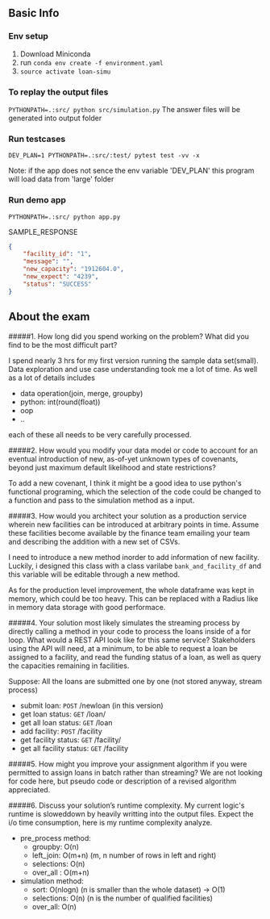 ## Basic Info
### Env setup

1. Download Miniconda
2. run `conda env create -f environment.yaml`
3. `source activate loan-simu`

### To replay the output files
`PYTHONPATH=.:src/ python src/simulation.py`
The answer files will be generated into output folder

### Run testcases

`DEV_PLAN=1 PYTHONPATH=.:src/:test/ pytest test -vv -x`

Note: if the app does not sence the env variable 'DEV_PLAN' 
this program will load data from 'large' folder

### Run demo app
`PYTHONPATH=.:src/ python app.py`

SAMPLE_RESPONSE
```json
{
    "facility_id": "1",
    "message": "",
    "new_capacity": "1912604.0",
    "new_expect": "4239",
    "status": "SUCCESS"
}
```


## About the exam

#####1. How long did you spend working on the problem? What did you find to be the most difficult part?
    
I spend nearly 3 hrs for my first version running the sample data set(small). 
Data exploration and use case understanding took me a lot of time. 
As well as a lot of details includes 
    
  - data operation(join, merge, groupby)
  - python: int(round(float))
  - oop
  - ..
  
each of these all needs to be very carefully processed.

#####2. How would you modify your data model or code to account for an eventual introduction of new, as-of-yet unknown types of covenants, beyond just maximum default likelihood and state restrictions?
    
To add a new covenant, I think it might be a good idea to use python's functional programing,
which the selection of the code could be changed to a function and pass to the simulation method as a input.  

#####3. How would you architect your solution as a production service wherein new facilities can be introduced at arbitrary points in time. Assume these facilities become available by the finance team emailing your team and describing the addition with a new set of CSVs.
    
I need to introduce a new method inorder to add information of new facility. 
Luckily, i designed this class with a class varilabe `bank_and_facility_df` and this variable will be editable
through a new method.  

As for the production level improvement, the whole dataframe was kept in memory, which could be too heavy. 
This can be replaced with a Radius like in memory data storage with good performace.
  
#####4. Your solution most likely simulates the streaming process by directly calling a method in your code to process the loans inside of a for loop. What would a REST API look like for this same service? Stakeholders using the API will need, at a minimum, to be able to request a loan be assigned to a facility, and read the funding status of a loan, as well as query the capacities remaining in facilities.

Suppose: All the loans are submitted one by one (not stored anyway, stream process)
    
- submit loan:  `POST` /newloan (in this version)
- get loan status: `GET` /loan/<loan-id>
- get all loan status: `GET` /loan
- add facility: `POST` /facility
- get facility status: `GET` /facility/<facility-id>
- get all facility status: `GET` /facility

#####5. How might you improve your assignment algorithm if you were permitted to assign loans in batch rather than streaming? We are not looking for code here, but pseudo code or description of a revised algorithm appreciated.


#####6. Discuss your solution’s runtime complexity.
My current logic's runtime is sloweddown by heavily writting into the output files. 
Expect the i/o time consumption, here is my runtime complexity analyze.

- pre_process method:
  - groupby: O(n)
  - left_join: O(m+n) (m, n number of rows in left and right)
  - selections: O(n)
  - over_all : O(m+n)
- simulation method:
   - sort: O(nlogn) (n is smaller than the whole dataset) -> O(1)
   - selections: O(n) (n is the number of qualified facilities)
   - over_all: O(n)
   